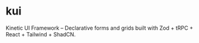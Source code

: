 # kui
Kinetic UI Framework – Declarative forms and grids built with Zod + tRPC + React + Tailwind + ShadCN.
